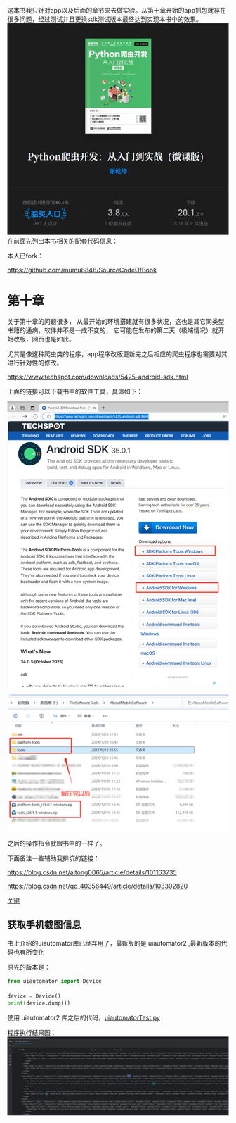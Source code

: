 这本书我只针对app以及后面的章节来去做实验。从第十章开始的app抓包就存在很多问题，经过测试并且更换sdk测试版本最终达到实现本书中的效果。
![img.png](img/img.png)
在前面先列出本书相关的配套代码信息：

本人已fork：

https://github.com/mumu8848/SourceCodeOfBook


# 第十章

关于第十章的问题很多， 从最开始的环境搭建就有很多状况，这也是其它同类型书籍的通病，软件并不是一成不变的，
它可能在发布的第二天（极端情况）就开始改版，网页也是如此。

尤其是像这种爬虫类的程序，app程序改版更新完之后相应的爬虫程序也需要对其进行针对性的修改。

https://www.techspot.com/downloads/5425-android-sdk.html

上面的链接可以下载书中的软件工具，具体如下：

![img.png](img/img1.png)

![img.png](img/img2.png)

之后的操作指令就跟书中的一样了。


下面备注一些辅助我排坑的链接：

https://blog.csdn.net/aitong0065/article/details/101163735

https://blog.csdn.net/qq_40356449/article/details/103302820

[关键](https://www.cnblogs.com/walker20201219/p/14527776.html)

## 获取手机截图信息

书上介绍的uiautomator库已经弃用了，最新版的是 uiautomator2 ,最新版本的代码也有所变化

原先的版本是：
```python
from uiautomator import Device

device = Device()
print(device.dump())
```
使用 uiautomator2 库之后的代码，[uiautomatorTest.py](uiautomatorTest/uiautomatorTest.py)


程序执行结果图：
![img.png](img/img3.png)